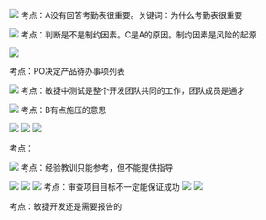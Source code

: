 ![](https://raw.githubusercontent.com/a812305914/PMP/main/img/202211210040373.png)
考点：A没有回答考勤表很重要。关键词：为什么考勤表很重要

![](https://raw.githubusercontent.com/a812305914/PMP/main/img/202211210054262.png)
考点：判断是不是制约因素。C是A的原因。制约因素是风险的起源

![](https://raw.githubusercontent.com/a812305914/PMP/main/img/202211210057132.png)

考点：PO决定产品待办事项列表

![](https://raw.githubusercontent.com/a812305914/PMP/main/img/202211210100380.png)
考点：敏捷中测试是整个开发团队共同的工作，团队成员是通才

![](https://raw.githubusercontent.com/a812305914/PMP/main/img/202211210102725.png)
考点：B有点施压的意思

![](https://raw.githubusercontent.com/a812305914/PMP/main/img/202211210113106.png)
![](https://raw.githubusercontent.com/a812305914/PMP/main/img/202211210118741.png)
![](https://raw.githubusercontent.com/a812305914/PMP/main/img/202211210120677.png)

考点：

![](https://raw.githubusercontent.com/a812305914/PMP/main/img/202211212334508.png)
考点：经验教训只能参考，但不能提供指导

![](https://raw.githubusercontent.com/a812305914/PMP/main/img/202211212341200.png)
![](https://raw.githubusercontent.com/a812305914/PMP/main/img/202211212353788.png)
![](https://raw.githubusercontent.com/a812305914/PMP/main/img/202211212356690.png)
考点：审查项目目标不一定能保证成功
![](https://raw.githubusercontent.com/a812305914/PMP/main/img/202211220004632.png)
![](https://raw.githubusercontent.com/a812305914/PMP/main/img/202211220006472.png)

考点：敏捷开发还是需要报告的
